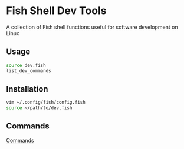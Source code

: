 # Fish Shell Dev Tools

A collection of Fish shell functions useful for software development on Linux

## Usage

```bash
source dev.fish
list_dev_commands
```

## Installation

```bash
vim ~/.config/fish/config.fish
source ~/path/to/dev.fish
```

## Commands

[Commands](commands.md)